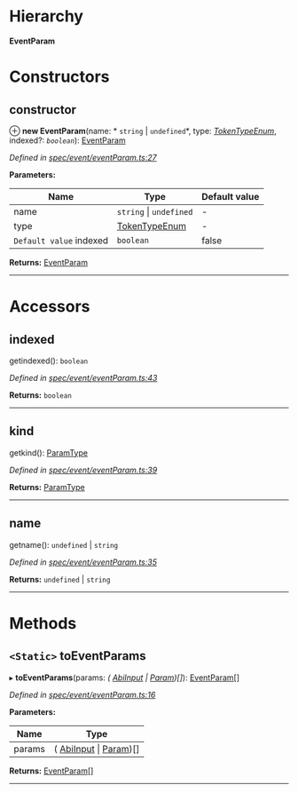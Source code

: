 

# Hierarchy

**EventParam**

# Constructors

<a id="constructor"></a>

##  constructor

⊕ **new EventParam**(name: * `string` &#124; `undefined`*, type: *[TokenTypeEnum](../modules/_types_.md#tokentypeenum)*, indexed?: *`boolean`*): [EventParam](_spec_event_eventparam_.eventparam.md)

*Defined in [spec/event/eventParam.ts:27](https://github.com/paritytech/js-libs/blob/0ae0c47/packages/abi/src/spec/event/eventParam.ts#L27)*

**Parameters:**

| Name | Type | Default value |
| ------ | ------ | ------ |
| name |  `string` &#124; `undefined`| - |
| type | [TokenTypeEnum](../modules/_types_.md#tokentypeenum) | - |
| `Default value` indexed | `boolean` | false |

**Returns:** [EventParam](_spec_event_eventparam_.eventparam.md)

___

# Accessors

<a id="indexed"></a>

##  indexed

getindexed(): `boolean`

*Defined in [spec/event/eventParam.ts:43](https://github.com/paritytech/js-libs/blob/0ae0c47/packages/abi/src/spec/event/eventParam.ts#L43)*

**Returns:** `boolean`

___
<a id="kind"></a>

##  kind

getkind(): [ParamType](_spec_paramtype_paramtype_.paramtype.md)

*Defined in [spec/event/eventParam.ts:39](https://github.com/paritytech/js-libs/blob/0ae0c47/packages/abi/src/spec/event/eventParam.ts#L39)*

**Returns:** [ParamType](_spec_paramtype_paramtype_.paramtype.md)

___
<a id="name"></a>

##  name

getname():  `undefined` &#124; `string`

*Defined in [spec/event/eventParam.ts:35](https://github.com/paritytech/js-libs/blob/0ae0c47/packages/abi/src/spec/event/eventParam.ts#L35)*

**Returns:**  `undefined` &#124; `string`

___

# Methods

<a id="toeventparams"></a>

## `<Static>` toEventParams

▸ **toEventParams**(params: *( [AbiInput](../interfaces/_types_.abiinput.md) &#124; [Param](_spec_param_.param.md))[]*): [EventParam](_spec_event_eventparam_.eventparam.md)[]

*Defined in [spec/event/eventParam.ts:16](https://github.com/paritytech/js-libs/blob/0ae0c47/packages/abi/src/spec/event/eventParam.ts#L16)*

**Parameters:**

| Name | Type |
| ------ | ------ |
| params | ( [AbiInput](../interfaces/_types_.abiinput.md) &#124; [Param](_spec_param_.param.md))[] |

**Returns:** [EventParam](_spec_event_eventparam_.eventparam.md)[]

___

